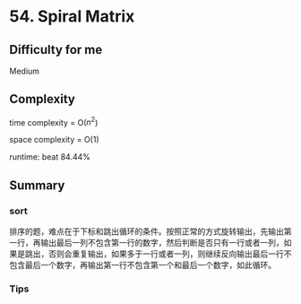 # 54. Spiral Matrix
## Difficulty for me

Medium

## Complexity
time complexity = O($n^2$)

space complexity = O(1)

runtime: beat 84.44%

## Summary
### sort

排序的题，难点在于下标和跳出循环的条件。按照正常的方式旋转输出，先输出第一行，再输出最后一列不包含第一行的数字，然后判断是否只有一行或者一列，如果是跳出，否则会重复输出，如果多于一行或者一列，则继续反向输出最后一行不包含最后一个数字，再输出第一行不包含第一个和最后一个数字，如此循环。

### Tips

